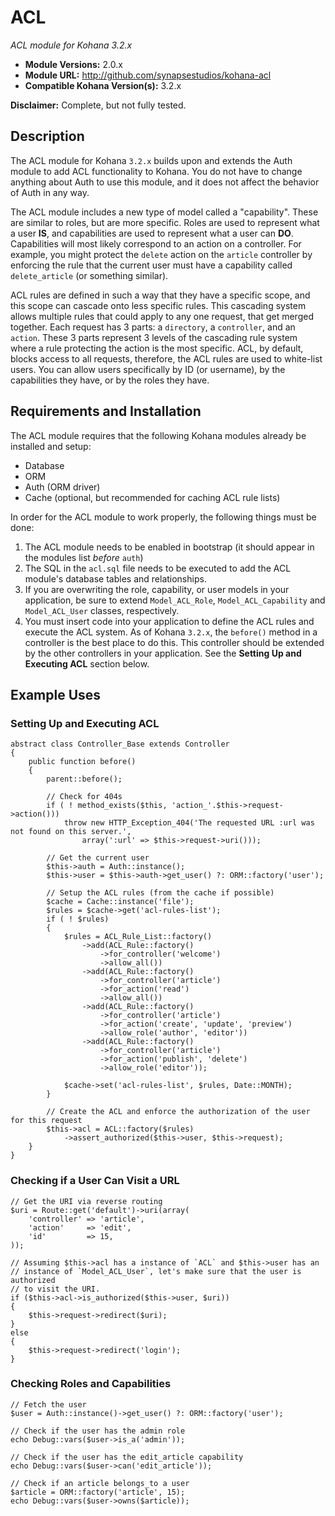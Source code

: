 # ACL

*ACL module for Kohana 3.2.x*

- **Module Versions:** 2.0.x
- **Module URL:** <http://github.com/synapsestudios/kohana-acl>
- **Compatible Kohana Version(s):** 3.2.x

**Disclaimer:** Complete, but not fully tested.

## Description

The ACL module for Kohana `3.2.x` builds upon and extends the Auth module to add
ACL functionality to Kohana. You do not have to change anything about Auth to
use this module, and it does not affect the behavior of Auth in any way.

The ACL module includes a new type of model called a "capability". These are
similar to roles, but are more specific. Roles are used to represent what a
user **IS**, and capabilities are used to represent what a user can **DO**.
Capabilities will most likely correspond to an action on a controller. For
example, you might protect the `delete` action on the `article` controller by
enforcing the rule that the current user must have a capability called
`delete_article` (or something similar).

ACL rules are defined in such a way that they have a specific scope, and this
scope can cascade onto less specific rules. This cascading system allows
multiple rules that could apply to any one request, that get merged together.
Each request has 3 parts: a `directory`, a `controller`, and an `action`. These
3 parts represent 3 levels of the cascading rule system where a rule protecting
the action is the most specific. ACL, by default, blocks access to all requests,
therefore, the ACL rules are used to white-list users. You can allow users
specifically by ID (or username), by the capabilities they have, or by the
roles they have.

## Requirements and Installation

The ACL module requires that the following Kohana modules already be installed
and setup:

- Database
- ORM
- Auth (ORM driver)
- Cache (optional, but recommended for caching ACL rule lists)

In order for the ACL module to work properly, the following things
must be done:

1. The ACL module needs to be enabled in bootstrap (it should appear in the
modules list *before* `auth`)
1. The SQL in the `acl.sql` file needs to be executed to add the ACL module's
database tables and relationships.
1. If you are overwriting the role, capability, or user models in your
application, be sure to extend `Model_ACL_Role`, `Model_ACL_Capability` and
`Model_ACL_User` classes, respectively.
1. You must insert code into your application to define the ACL rules and
execute the ACL system. As of Kohana `3.2.x`, the `before()` method in a
controller is the best place to do this. This controller should be extended by
the other controllers in your application. See the **Setting Up and Executing
ACL** section below.

## Example Uses

### Setting Up and Executing ACL

	abstract class Controller_Base extends Controller
	{
		public function before()
		{
			parent::before();

			// Check for 404s
			if ( ! method_exists($this, 'action_'.$this->request->action()))
				throw new HTTP_Exception_404('The requested URL :url was not found on this server.',
					array(':url' => $this->request->uri()));

			// Get the current user
			$this->auth = Auth::instance();
			$this->user = $this->auth->get_user() ?: ORM::factory('user');

			// Setup the ACL rules (from the cache if possible)
			$cache = Cache::instance('file');
			$rules = $cache->get('acl-rules-list');
			if ( ! $rules)
			{
				$rules = ACL_Rule_List::factory()
					->add(ACL_Rule::factory()
						->for_controller('welcome')
						->allow_all())
					->add(ACL_Rule::factory()
						->for_controller('article')
						->for_action('read')
						->allow_all())
					->add(ACL_Rule::factory()
						->for_controller('article')
						->for_action('create', 'update', 'preview')
						->allow_role('author', 'editor'))
					->add(ACL_Rule::factory()
						->for_controller('article')
						->for_action('publish', 'delete')
						->allow_role('editor'));

				$cache->set('acl-rules-list', $rules, Date::MONTH);
			}

			// Create the ACL and enforce the authorization of the user for this request
			$this->acl = ACL::factory($rules)
				->assert_authorized($this->user, $this->request);
		}
	}

### Checking if a User Can Visit a URL

	// Get the URI via reverse routing
	$uri = Route::get('default')->uri(array(
		'controller' => 'article',
		'action'     => 'edit',
		'id'         => 15,
	));

	// Assuming $this->acl has a instance of `ACL` and $this->user has an
	// instance of `Model_ACL_User`, let's make sure that the user is authorized
	// to visit the URI.
	if ($this->acl->is_authorized($this->user, $uri))
	{
		$this->request->redirect($uri);
	}
	else
	{
		$this->request->redirect('login');
	}

### Checking Roles and Capabilities

	// Fetch the user
	$user = Auth::instance()->get_user() ?: ORM::factory('user');

	// Check if the user has the admin role
	echo Debug::vars($user->is_a('admin'));
	
	// Check if the user has the edit_article capability
	echo Debug::vars($user->can('edit_article'));

	// Check if an article belongs_to a user
	$article = ORM::factory('article', 15);
	echo Debug::vars($user->owns($article));